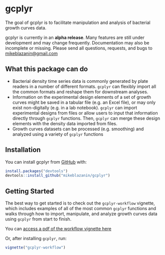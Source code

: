 
<!-- README.md is generated from README.Rmd. Please edit that file -->
<!--
You'll still need to render `README.Rmd` regularly, to keep `README.md` up-to-date. `devtools::build_readme()` is handy for this. You could also use GitHub Actions to re-render `README.Rmd` every time you push. An example workflow can be found here: <https://github.com/r-lib/actions/tree/v1/examples>.

You can also embed plots in R chunks. In that case, don't forget to commit and push the resulting figure files, so they display on GitHub and CRAN.
-->

# gcplyr

<!-- badges: start -->
<!-- badges: end -->

The goal of gcplyr is to facilitate manipulation and analysis of
bacterial growth curves data.

gcplyr is currently in an **alpha release**. Many features are still
under development and may change frequently. Documentation may also be
incomplete or missing. Please send all questions, requests, and bugs to
<mikeblazanin@gmail.com>

## What this package can do

-   Bacterial density time series data is commonly generated by plate
    readers in a number of different formats. `gcplyr` can flexibly
    import all the common formats and reshape them for downstream
    analyses.
-   Information on the experimental design elements of a set of growth
    curves might be saved in a tabular file (e.g. an Excel file), or may
    only exist non-digitally (e.g. in a lab notebook). `gcplyr` can
    import experimental designs from files or allow users to input that
    information directly through `gcplyr` functions. Then, `gcplyr` can
    merge these design elements with the density data imported from
    files.
-   Growth curves datasets can be processed (e.g. smoothing) and
    analyzed using a variety of `gcplyr` functions

## Installation

You can install gcplyr from [GitHub](https://github.com/) with:

``` r
install.packages("devtools")
devtools::install_github("mikeblazanin/gcplyr")
```

## Getting Started

The best way to get started is to check out the `gcplyr-workflow`
vignette, which includes examples of all of the most common `gcplyr`
functions and walks through how to import, manipulate, and analyze
growth curves data using `gcplyr` from start to finish.

You can [access a pdf of the workflow vignette
here](./vignettes/gcplyr-workflow.pdf "gcplyr workflow vignette")

Or, after installing `gcplyr`, run:

``` r
vignette("gcplyr-workflow")
```
